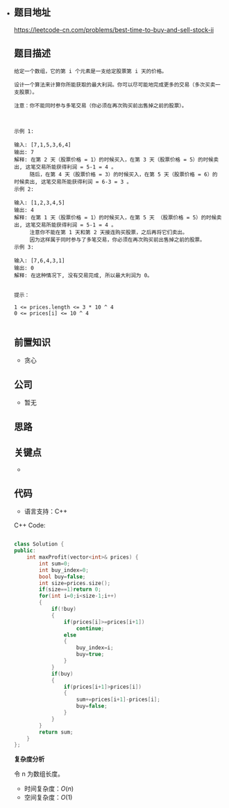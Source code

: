 - ## 题目地址

  https://leetcode-cn.com/problems/best-time-to-buy-and-sell-stock-ii

  ## 题目描述

  ```
  给定一个数组，它的第 i 个元素是一支给定股票第 i 天的价格。
  
  设计一个算法来计算你所能获取的最大利润。你可以尽可能地完成更多的交易（多次买卖一支股票）。
  
  注意：你不能同时参与多笔交易（你必须在再次购买前出售掉之前的股票）。
  
   
  
  示例 1:
  
  输入: [7,1,5,3,6,4]
  输出: 7
  解释: 在第 2 天（股票价格 = 1）的时候买入，在第 3 天（股票价格 = 5）的时候卖出, 这笔交易所能获得利润 = 5-1 = 4 。
       随后，在第 4 天（股票价格 = 3）的时候买入，在第 5 天（股票价格 = 6）的时候卖出, 这笔交易所能获得利润 = 6-3 = 3 。
  示例 2:
  
  输入: [1,2,3,4,5]
  输出: 4
  解释: 在第 1 天（股票价格 = 1）的时候买入，在第 5 天 （股票价格 = 5）的时候卖出, 这笔交易所能获得利润 = 5-1 = 4 。
       注意你不能在第 1 天和第 2 天接连购买股票，之后再将它们卖出。
       因为这样属于同时参与了多笔交易，你必须在再次购买前出售掉之前的股票。
  示例 3:
  
  输入: [7,6,4,3,1]
  输出: 0
  解释: 在这种情况下, 没有交易完成, 所以最大利润为 0。
   
  
  提示：
  
  1 <= prices.length <= 3 * 10 ^ 4
  0 <= prices[i] <= 10 ^ 4
  
  
  ```

  ## 前置知识

  - 贪心

  ## 公司

  - 暂无

  ## 思路

  ## 关键点

  -  

  ## 代码

  - 语言支持：C++

  C++ Code:

  ```C++
  
  class Solution {
  public:
      int maxProfit(vector<int>& prices) {
          int sum=0;
          int buy_index=0;
          bool buy=false;
          int size=prices.size();
          if(size==1)return 0;
          for(int i=0;i<size-1;i++)
          {
              if(!buy)
              {
                  if(prices[i]>=prices[i+1])
                      continue;
                  else 
                  {
                      buy_index=i;
                      buy=true;
                  }
              }
              if(buy)
              {
                  if(prices[i+1]>prices[i])
                  {
                      sum+=prices[i+1]-prices[i];
                      buy=false;
                  }
              }
          }
          return sum;
      }
  };
  
  ```


  **复杂度分析**

  令 n 为数组长度。

  - 时间复杂度：$O(n)$
  - 空间复杂度：$O(1)$